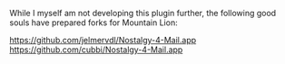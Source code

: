 While I myself am not developing this plugin further, the following good souls have prepared forks for Mountain Lion:

https://github.com/jelmervdl/Nostalgy-4-Mail.app
https://github.com/cubbi/Nostalgy-4-Mail.app
